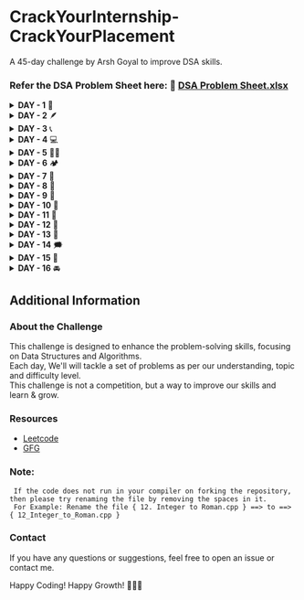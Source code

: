# CrackYourInternship-CrackYourPlacement

A 45-day challenge by Arsh Goyal to improve DSA skills.

### Refer the DSA Problem Sheet here: 🔗 [DSA Problem Sheet.xlsx ](./DSA%20Problem%20Sheet.xlsx)

<details>
<summary><strong>DAY - 1</strong> 🌟</summary>

| S. No. | PROBLEM NAME                      | TOPIC NAME       | LEVEL | LINK                                                                   |
| ------ | --------------------------------- | ---------------- | ----- | ---------------------------------------------------------------------- |
| 01.    | 1. Two Sum                        | Arrays           | Easy  | [Leetcode](https://leetcode.com/problems/two-sum)                      |
| 02.    | 67. Add Binary                    | Maths            | Easy  | [Leetcode](https://leetcode.com/problems/add-binary)                   |
| 03.    | 168. Excel Sheet Column Title     | Maths            | Easy  | [Leetcode](https://leetcode.com/problems/excel-sheet-column-title)     |
| 04.    | 232. Implement Queue using Stacks | Stack and Queues | Easy  | [Leetcode](https://leetcode.com/problems/implement-queue-using-stacks) |

</details>

<details>
<summary><strong>DAY - 2</strong> 🪶</summary>

| S. No. | PROBLEM NAME                            | TOPIC NAME   | LEVEL | LINK         |
| ------ | --------------------------------------- | ------------ | ----- | ------------ |
| 01.    | 26. Remove Duplicates from Sorted Array | Arrays       | Easy  | [Leetcode]() |
| 02.    | 206. Reverse Linked List                | Linked Lists | Easy  | [Leetcode]() |

</details>

<details>
<summary><strong>DAY - 3</strong> 📞</summary>

| S. No. | PROBLEM NAME                       | TOPIC NAME       | LEVEL  | LINK                                                                     |
| ------ | ---------------------------------- | ---------------- | ------ | ------------------------------------------------------------------------ |
| 01.    | 33. Search in Rotated Sorted Array | Arrays           | Medium | [Leetcode](https://leetcode.com/problems/search-in-rotated-sorted-array) |
| 02.    | 225. Implement Stack using Queues  | Stack and Queues | Easy   | [Leetcode](https://leetcode.com/problems/implement-stack-using-queues)   |
| 03.    | 283. Move Zeroes                   | Arrays           | Easy   | [Leetcode](https://leetcode.com/problems/move-zeroes)                    |

</details>

<details>
<summary><strong>DAY - 4</strong> 💻</summary>

| S. No. | PROBLEM NAME                   | TOPIC NAME | LEVEL  | LINK                                                                 |
| ------ | ------------------------------ | ---------- | ------ | -------------------------------------------------------------------- |
| 01.    | 75. Sort Colors                | Arrays     | Medium | [Leetcode](https://leetcode.com/problems/sort-colors)                |
| 02.    | 287. Find the Duplicate Number | Arrays     | Medium | [Leetcode](https://leetcode.com/problems/find-the-duplicate-number/) |

</details>

<details>
<summary><strong>DAY - 5</strong> 🧑‍💻</summary>

| S. No. | PROBLEM NAME                      | TOPIC NAME          | LEVEL  | LINK                                                                                        |
| ------ | --------------------------------- | ------------------- | ------ | ------------------------------------------------------------------------------------------- |
| 01.    | 73. Set Matrix Zeroes             | Arrays              | Medium | [Leetcode](https://leetcode.com/problems/set-matrix-zeroes/description)                     |
| 02.    | 974. Subarray Sums Divisible by K | Arrays              | Medium | [Leetcode](https://leetcode.com/problems/subarray-sums-divisible-by-k)                      |
| 03.    | Chocolate Distribution Problem    | Arrays              | Easy   | [GFG](https://www.geeksforgeeks.org/problems/chocolate-distribution-problem3825/1)          |
| 04.    | Smallest Positive Missing         | Sorting & Searching | Medium | [GFG](https://www.geeksforgeeks.org/problems/smallest-positive-missing-number-1587115621/1) |

</details>

<details>
<summary><strong>DAY - 6</strong> 🏕️</summary>

| S. No. | PROBLEM NAME                                           | TOPIC NAME | LEVEL   | LINK                                                                                         |
| ------ | ------------------------------------------------------ | ---------- | ------- | -------------------------------------------------------------------------------------------- |
| 01.    | 12. Integer to Roman                                   | String     | Medium  | [Leetcode](https://leetcode.com/problems/integer-to-roman)                                   |
| 02.    | 20. Valid Parentheses                                  | String     | Easy    | [Leetcode](https://leetcode.com/problems/valid-parentheses)                                  |
| 03.    | 28. Find the Index of the First Occurrence in a String | String     | Easy    | [Leetcode](https://leetcode.com/problems/find-the-index-of-the-first-occurrence-in-a-string) |
| 04.    | Print all the duplicate characters in a string         | String     | Article | [GFG](https://www.geeksforgeeks.org/print-all-the-duplicates-in-the-input-string)            |

</details>

<details>
<summary><strong>DAY - 7</strong> 🍉</summary>

| S. No. | PROBLEM NAME                                                             | TOPIC NAME | LEVEL   | LINK                                                                           |
| ------ | ------------------------------------------------------------------------ | ---------- | ------- | ------------------------------------------------------------------------------ |
| 01.    | 54. Spiral Matrix                                                        | Matrix     | Medium  | [Leetcode](https://leetcode.com/problems/spiral-matrix/description)            |
| 02.    | Given a matrix of ‘O’ and ‘X’, replace ‘O’ with ‘X’ if surrounded by ‘X’ | Matrix     | Article | [GFG](https://www.geeksforgeeks.org/given-matrix-o-x-replace-o-x-surrounded-x) |

</details>

<details>
<summary><strong>DAY - 8</strong> 🎳</summary>

| S. No. | PROBLEM NAME                           | TOPIC NAME  | LEVEL | LINK                                                                                     |
| ------ | -------------------------------------- | ----------- | ----- | ---------------------------------------------------------------------------------------- |
| 01.    | 83. Remove Duplicates from Sorted List | Linked List | Easy  | [Leetcode](https://leetcode.com/problems/remove-duplicates-from-sorted-list/description) |
| 02.    | 234. Palindrome Linked List            | Linked List | Easy  | [Leetcode](https://leetcode.com/problems/palindrome-linked-list/description)             |
| 03.    | 876. Middle of the Linked List         | Linked List | Easy  | [Leetcode](https://leetcode.com/problems/middle-of-the-linked-list/description)          |

</details>

<details>
<summary><strong>DAY - 9</strong> 👋</summary>

| S. No. | PROBLEM NAME                                            | TOPIC NAME  | LEVEL  | LINK                                                                                        |
| ------ | ------------------------------------------------------- | ----------- | ------ | ------------------------------------------------------------------------------------------- |
| 01.    | 121. Best Time to Buy and Sell Stock                    | Array       | Easy   | [Leetcode](https://leetcode.com/problems/best-time-to-buy-and-sell-stock)                   |
| 02.    | 122. Best Time to Buy and Sell Stock II                 | Array       | Medium | [Leetcode](https://leetcode.com/problems/best-time-to-buy-and-sell-stock-ii)                |
| 03.    | 1290. Convert Binary Number in a Linked List to Integer | Linked List | Easy   | [Leetcode](https://leetcode.com/problems/convert-binary-number-in-a-linked-list-to-integer) |

</details>

<details>
<summary><strong>DAY - 10</strong> 🫢</summary>

| S. No. | PROBLEM NAME                        | TOPIC NAME   | LEVEL   | LINK                                                                              |
| ------ | ----------------------------------- | ------------ | ------- | --------------------------------------------------------------------------------- |
| 01.    | 21. Merge Two Sorted Lists          | Linked Lists | Easy    | [Leetcode](https://leetcode.com/problems/merge-two-sorted-lists/description)      |
| 02.    | 203. Remove Linked List Elements    | Linked Lists | Easy    | [Leetcode](https://leetcode.com/problems/remove-linked-list-elements/description) |
| 03.    | Sort a linked list of 0s, 1s and 2s | Linked Lists | Article | [GFG](https://www.geeksforgeeks.org/sort-a-linked-list-of-0s-1s-or-2s)            |

</details>

<details>
<summary><strong>DAY - 11</strong> 🛫</summary>

| S. No. | PROBLEM NAME                               | TOPIC NAME   | LEVEL | LINK                                                                                       |
| ------ | ------------------------------------------ | ------------ | ----- | ------------------------------------------------------------------------------------------ |
| 01.    | 680. Valid Palindrome II                   | Strings      | Easy  | [Leetcode](https://leetcode.com/problems/valid-palindrome-ii/)                             |
| 02.    | Delete nodes having greater value on right | Linked Lists | Easy  | [GFG](https://www.geeksforgeeks.org/problems/delete-nodes-having-greater-value-on-right/1) |
| 03.    | Product array puzzle                       | Mathematical | Easy  | [GFG](https://www.geeksforgeeks.org/problems/product-array-puzzle4525/1)                   |

</details>

<details>
<summary><strong>DAY - 12</strong> 🎄</summary>

| S. No. | PROBLEM NAME      | TOPIC NAME | LEVEL  | LINK                                                               |
| ------ | ----------------- | ---------- | ------ | ------------------------------------------------------------------ |
| 01.    | 15. 3Sum          | Arrays     | Medium | [Leetcode](https://leetcode.com/problems/3sum/description)         |
| 02.    | 18. 4Sum          | Arrays     | Medium | [Leetcode](https://leetcode.com/problems/4sum)                     |
| 03.    | 289. Game of Life | Arrays     | Medium | [Leetcode](https://leetcode.com/problems/game-of-life/description) |

</details>

<details>
<summary><strong>DAY - 13</strong> 🍜</summary>

| S. No. | PROBLEM NAME                          | TOPIC NAME       | LEVEL  | LINK                                                                                   |
| ------ | ------------------------------------- | ---------------- | ------ | -------------------------------------------------------------------------------------- |
| 01.    | 92. Reverse Linked List II            | Linked Lists     | Medium | [Leetcode](https://leetcode.com/problems/reverse-linked-list-ii/description)           |
| 02.    | 628. Maximum Product of Three Numbers | Mathematical     | Easy   | [Leetcode](https://leetcode.com/problems/maximum-product-of-three-numbers/description) |
| 03.    | 739. Daily Temperatures               | Stack and Queues | Medium | [Leetcode](https://leetcode.com/problems/daily-temperatures/description)               |

</details>

<details>
<summary><strong>DAY - 14</strong> 🗯️</summary>

| S. No. | PROBLEM NAME                | TOPIC NAME | LEVEL | LINK                                                             |
| ------ | --------------------------- | ---------- | ----- | ---------------------------------------------------------------- |
| 01.    | 100. Same Tree              | Trees      | Easy  | [Leetcode](https://leetcode.com/problems/same-tree/description)  |
| 02.    | 617. Merge Two Binary Trees | Trees      | Easy  | [Leetcode](https://leetcode.com/problems/merge-two-binary-trees) |

</details>

<details>
<summary><strong>DAY - 15</strong> 💖</summary>

| S. No. | PROBLEM NAME                         | TOPIC NAME | LEVEL  | LINK                                                                                  |
| ------ | ------------------------------------ | ---------- | ------ | ------------------------------------------------------------------------------------- |
| 01.    | 11. Container With Most Water        |            | Medium | [Leetcode](https://leetcode.com/problems/container-with-most-water/description)       |
| 02.    | 442. Find All Duplicates in an Array | Arrays     | Medium | [Leetcode](https://leetcode.com/problems/find-all-duplicates-in-an-array/description) |
| 03.    | Print Anagrams Together              | Strings    | Medium | [GFG](https://www.geeksforgeeks.org/problems/print-anagrams-together/1)               |

</details>

<details>
<summary><strong>DAY - 16</strong> 🚘</summary>

| S. No. | PROBLEM NAME                                         | TOPIC NAME | LEVEL  | LINK                                                                             |
| ------ | ---------------------------------------------------- | ---------- | ------ | -------------------------------------------------------------------------------- |
| 01.    | 48. Rotate Image                                     | Arrays     | Medium | [Leetcode](https://leetcode.com/problems/rotate-image)                           |
| 02.    | Find the number of islands using DFS                 | Arrays     | Medium | [GFG](https://www.geeksforgeeks.org/maximum-size-rectangle-binary-sub-matrix-1s) |
| 03.    | Maximum size rectangle binary sub-matrix with all 1s | Arrays     | Medium | [GFG](https://geeksforgeeks.org/maximum-size-rectangle-binary-sub-matrix-1s)     |

</details>

## Additional Information

### About the Challenge

This challenge is designed to enhance the problem-solving skills, focusing on Data Structures and Algorithms. <br>
Each day, We'll will tackle a set of problems as per our understanding, topic and difficulty level.<br>
This challenge is not a competition, but a way to improve our skills and learn & grow.

### Resources

- [Leetcode](https://leetcode.com)
- [GFG](https://www.geeksforgeeks.org)

### Note:

` If the code does not run in your compiler on forking the repository, then please try renaming the file by removing the spaces in it.` <br>
` For Example: Rename the file { 12. Integer to Roman.cpp } ==> to ==> { 12_Integer_to_Roman.cpp }`

### Contact

If you have any questions or suggestions, feel free to open an issue or contact me.

Happy Coding! Happy Growth! 🏃‍♂️💨

